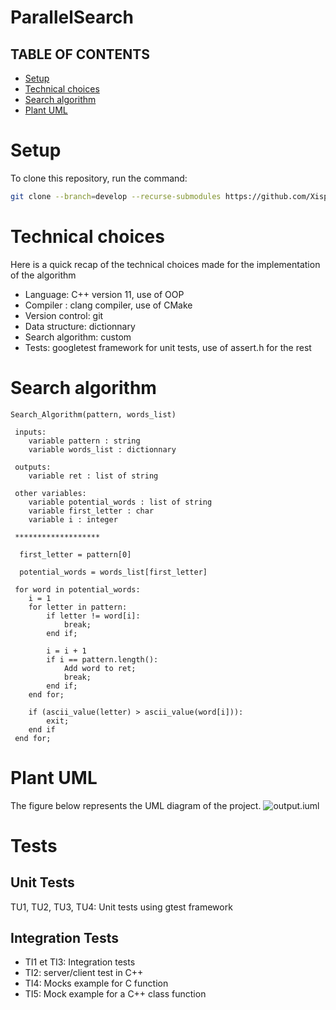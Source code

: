 # ParallelSearch

## TABLE OF CONTENTS
- [Setup](#Setup)
- [Technical choices](#Technical-choices)
- [Search algorithm](#Search-algorithm)
- [Plant UML](#Plant-UML)

# Setup
To clone this repository, run the command:
```sh
git clone --branch=develop --recurse-submodules https://github.com/Xispa33/ParallelSearch.git
```

# Technical choices
Here is a quick recap of the technical choices made for the implementation of the algorithm
- Language: C++ version 11, use of OOP
- Compiler : clang compiler, use of CMake
- Version control: git
- Data structure: dictionnary
- Search algorithm: custom
- Tests: googletest framework for unit tests, use of assert.h for the rest

# Search algorithm
```
Search_Algorithm(pattern, words_list)
 
 inputs:
    variable pattern : string
    variable words_list : dictionnary 
 
 outputs:
    variable ret : list of string

 other variables:
    variable potential_words : list of string
    variable first_letter : char
    variable i : integer
 
 *******************

  first_letter = pattern[0]
  
  potential_words = words_list[first_letter]

 for word in potential_words:
    i = 1                   
    for letter in pattern:
        if letter != word[i]: 
            break;
        end if;

        i = i + 1
        if i == pattern.length():
            Add word to ret;
            break;
        end if;
    end for;

    if (ascii_value(letter) > ascii_value(word[i])):
        exit;
    end if
 end for;
```

# Plant UML
The figure below represents the UML diagram of the project.
![output.iuml](http://www.plantuml.com/plantuml/proxy?cache=no&src=https://raw.githubusercontent.com/Xispa33/ParallelSearch/develop/output.iuml)

# Tests
## Unit Tests
TU1, TU2, TU3, TU4: Unit tests using gtest framework

## Integration Tests
- TI1 et TI3: Integration tests
- TI2: server/client test in C++
- TI4: Mocks example for C function
- TI5: Mock example for a C++ class function 